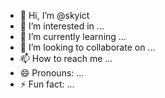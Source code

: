 - 👋 Hi, I’m @skyict
- 👀 I’m interested in ...
- 🌱 I’m currently learning ...
- 💞️ I’m looking to collaborate on ...
- 📫 How to reach me ...
- 😄 Pronouns: ...
- ⚡ Fun fact: ...

<!---
skyict/skyict is a ✨ special ✨ repository because its `README.md` (this file) appears on your GitHub profile.
You can click the Preview link to take a look at your changes.
--->
